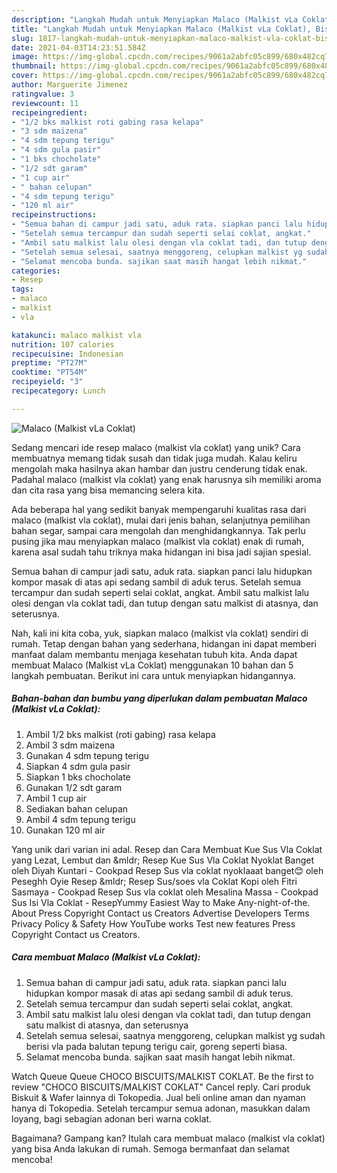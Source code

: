 ```yaml
---
description: "Langkah Mudah untuk Menyiapkan Malaco (Malkist vLa Coklat), Bisa Manjain Lidah"
title: "Langkah Mudah untuk Menyiapkan Malaco (Malkist vLa Coklat), Bisa Manjain Lidah"
slug: 1817-langkah-mudah-untuk-menyiapkan-malaco-malkist-vla-coklat-bisa-manjain-lidah
date: 2021-04-03T14:23:51.584Z
image: https://img-global.cpcdn.com/recipes/9061a2abfc05c899/680x482cq70/malaco-malkist-vla-coklat-foto-resep-utama.jpg
thumbnail: https://img-global.cpcdn.com/recipes/9061a2abfc05c899/680x482cq70/malaco-malkist-vla-coklat-foto-resep-utama.jpg
cover: https://img-global.cpcdn.com/recipes/9061a2abfc05c899/680x482cq70/malaco-malkist-vla-coklat-foto-resep-utama.jpg
author: Marguerite Jimenez
ratingvalue: 3
reviewcount: 11
recipeingredient:
- "1/2 bks malkist roti gabing rasa kelapa"
- "3 sdm maizena"
- "4 sdm tepung terigu"
- "4 sdm gula pasir"
- "1 bks chocholate"
- "1/2 sdt garam"
- "1 cup air"
- " bahan celupan"
- "4 sdm tepung terigu"
- "120 ml air"
recipeinstructions:
- "Semua bahan di campur jadi satu, aduk rata. siapkan panci lalu hidupkan kompor masak di atas api sedang sambil di aduk terus."
- "Setelah semua tercampur dan sudah seperti selai coklat, angkat."
- "Ambil satu malkist lalu olesi dengan vla coklat tadi, dan tutup dengan satu malkist di atasnya, dan seterusnya"
- "Setelah semua selesai, saatnya menggoreng, celupkan malkist yg sudah berisi vla pada balutan tepung terigu cair, goreng seperti biasa."
- "Selamat mencoba bunda. sajikan saat masih hangat lebih nikmat."
categories:
- Resep
tags:
- malaco
- malkist
- vla

katakunci: malaco malkist vla 
nutrition: 107 calories
recipecuisine: Indonesian
preptime: "PT27M"
cooktime: "PT54M"
recipeyield: "3"
recipecategory: Lunch

---
```



![Malaco (Malkist vLa Coklat)](https://img-global.cpcdn.com/recipes/9061a2abfc05c899/680x482cq70/malaco-malkist-vla-coklat-foto-resep-utama.jpg)

Sedang mencari ide resep malaco (malkist vla coklat) yang unik? Cara membuatnya memang tidak susah dan tidak juga mudah. Kalau keliru mengolah maka hasilnya akan hambar dan justru cenderung tidak enak. Padahal malaco (malkist vla coklat) yang enak harusnya sih memiliki aroma dan cita rasa yang bisa memancing selera kita.

Ada beberapa hal yang sedikit banyak mempengaruhi kualitas rasa dari malaco (malkist vla coklat), mulai dari jenis bahan, selanjutnya pemilihan bahan segar, sampai cara mengolah dan menghidangkannya. Tak perlu pusing jika mau menyiapkan malaco (malkist vla coklat) enak di rumah, karena asal sudah tahu triknya maka hidangan ini bisa jadi sajian spesial.

Semua bahan di campur jadi satu, aduk rata. siapkan panci lalu hidupkan kompor masak di atas api sedang sambil di aduk terus. Setelah semua tercampur dan sudah seperti selai coklat, angkat. Ambil satu malkist lalu olesi dengan vla coklat tadi, dan tutup dengan satu malkist di atasnya, dan seterusnya.


Nah, kali ini kita coba, yuk, siapkan malaco (malkist vla coklat) sendiri di rumah. Tetap dengan bahan yang sederhana, hidangan ini dapat memberi manfaat dalam membantu menjaga kesehatan tubuh kita. Anda dapat membuat Malaco (Malkist vLa Coklat) menggunakan 10 bahan dan 5 langkah pembuatan. Berikut ini cara untuk menyiapkan hidangannya.

<!--inarticleads1-->

##### Bahan-bahan dan bumbu yang diperlukan dalam pembuatan Malaco (Malkist vLa Coklat):

1. Ambil 1/2 bks malkist (roti gabing) rasa kelapa
1. Ambil 3 sdm maizena
1. Gunakan 4 sdm tepung terigu
1. Siapkan 4 sdm gula pasir
1. Siapkan 1 bks chocholate
1. Gunakan 1/2 sdt garam
1. Ambil 1 cup air
1. Sediakan  bahan celupan
1. Ambil 4 sdm tepung terigu
1. Gunakan 120 ml air


Yang unik dari varian ini adal. Resep dan Cara Membuat Kue Sus Vla Coklat yang Lezat, Lembut dan &amp;mldr; Resep Kue Sus Vla Coklat Nyoklat Banget oleh Diyah Kuntari - Cookpad Resep Sus vla coklat nyoklaaat banget😊 oleh Peseghh Oyie Resep &amp;mldr; Resep Sus/soes vla Coklat Kopi oleh Fitri Sasmaya - Cookpad Resep Sus vla coklat oleh Mesalina Massa - Cookpad Sus Isi Vla Coklat - ResepYummy Easiest Way to Make Any-night-of-the. About Press Copyright Contact us Creators Advertise Developers Terms Privacy Policy &amp; Safety How YouTube works Test new features Press Copyright Contact us Creators. 

<!--inarticleads2-->

##### Cara membuat Malaco (Malkist vLa Coklat):

1. Semua bahan di campur jadi satu, aduk rata. siapkan panci lalu hidupkan kompor masak di atas api sedang sambil di aduk terus.
1. Setelah semua tercampur dan sudah seperti selai coklat, angkat.
1. Ambil satu malkist lalu olesi dengan vla coklat tadi, dan tutup dengan satu malkist di atasnya, dan seterusnya
1. Setelah semua selesai, saatnya menggoreng, celupkan malkist yg sudah berisi vla pada balutan tepung terigu cair, goreng seperti biasa.
1. Selamat mencoba bunda. sajikan saat masih hangat lebih nikmat.


Watch Queue Queue CHOCO BISCUITS/MALKIST COKLAT. Be the first to review &#34;CHOCO BISCUITS/MALKIST COKLAT&#34; Cancel reply. Cari produk Biskuit &amp; Wafer lainnya di Tokopedia. Jual beli online aman dan nyaman hanya di Tokopedia. Setelah tercampur semua adonan, masukkan dalam loyang, bagi sebagian adonan beri warna coklat. 

Bagaimana? Gampang kan? Itulah cara membuat malaco (malkist vla coklat) yang bisa Anda lakukan di rumah. Semoga bermanfaat dan selamat mencoba!
